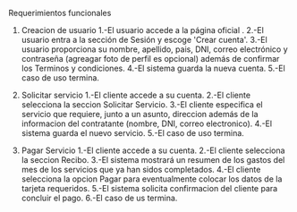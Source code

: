 Requerimientos funcionales

1) Creacion de usuario
   1.-El usuario accede a la página oficial .
   2.-El usuario entra a la sección de Sesión y escoge 'Crear cuenta'.
   3.-El usuario proporciona su nombre, apellido, pais, DNI, correo electrónico y contraseña (agreagar foto de perfil es opcional) además de confirmar los Terminos y condiciones.
   4.-El sistema guarda la nueva cuenta.
   5.-El caso de uso termina.

2) Solicitar servicio 
   1.-El cliente accede a su cuenta.
   2.-El cliente selecciona la seccion Solicitar Servicio.
   3.-El cliente especifica el servicio que requiere, junto a un asunto, direccion además de la informacion del contratante (nombre, DNI, correo electronico).
   4.-El sistema guarda el nuevo servicio.
   5.-El caso de uso termina.

3) Pagar Servicio
   1.-El cliente accede a su cuenta.
   2.-El cliente selecciona la seccion Recibo.
   3.-El sistema mostrará un resumen de los gastos del mes de los servicios que ya han sidos completados.
   4.-El cliente selecciona la opcion Pagar para eventualmente colocar los datos de la tarjeta requeridos.
   5.-El sistema solicita confirmacion del cliente para concluir el pago.
   6.-El caso de us termina.
